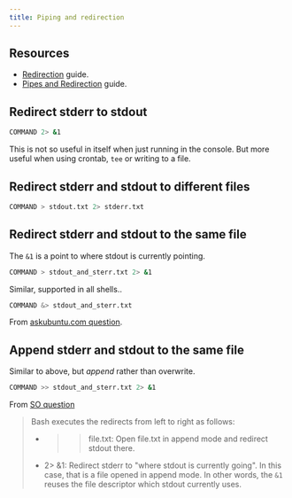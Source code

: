```yaml
---
title: Piping and redirection
---
```



## Resources

- [Redirection](https://github.com/MichaelCurrin/learn-to-code/blob/master/Shell/Bash/tutorials/redirection.md) guide.
- [Pipes and Redirection](https://github.com/MichaelCurrin/learn-to-code/blob/master/Shell/Bash/beginning_linux_programming/pipes_and_redirection.md) guide.


## Redirect stderr to stdout

```sh
COMMAND 2> &1
```

This is not so useful in itself when just running in the console. But more useful when using crontab, `tee` or writing to a file.


## Redirect stderr and stdout to different files

```sh
COMMAND > stdout.txt 2> stderr.txt
```


## Redirect stderr and stdout to the same file

The `&1` is a point to where stdout is currently pointing.

```sh
COMMAND > stdout_and_sterr.txt 2> &1
```

Similar, supported in all shells..

```sh
COMMAND &> stdout_and_sterr.txt
```

From [askubuntu.com question](https://askubuntu.com/questions/625224/how-to-redirect-stderr-to-a-file).


## Append stderr and stdout to the same file

Similar to above, but _append_ rather than overwrite.

```sh
COMMAND >> stdout_and_sterr.txt 2> &1
```

From [SO question](https://stackoverflow.com/questions/876239/how-can-i-redirect-and-append-both-stdout-and-stderr-to-a-file-with-bash)

> Bash executes the redirects from left to right as follows:
>
> - >> file.txt: Open file.txt in append mode and redirect stdout there.
> - 2> &1: Redirect stderr to "where stdout is currently going". In this case, that is a file opened in append mode. In other words, the `&1` reuses the file descriptor which stdout currently uses.
